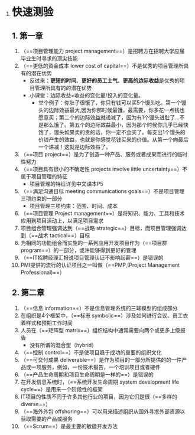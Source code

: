 1. # 快速测验

   ## 1. 第一章

   1. （==项目管理能力 project management==）是招聘方在招聘大学应届毕业生时寻求的顶尖技能
   2. （==更低的资金成本 lower cost of capital==）不是优秀的项目管理所具有的潜在优势
      * 反过来：**更短的时间**、**更好的员工士气**、**更高的边际收益**是优秀的项目管理所具有的的潜在优势
      * 小课堂：边际收益=收益的变化量/投入的变化量。
        * 举个例子：你肚子很饿了，你只有钱可以买5个馒头吃。第一个馒头的边际效益最大,因为你那时候最饿，最需要，你多花一点钱也愿意买；第二个的边际效益就递减了，因为有1个馒头进肚了...不是那么饿了。第五个的边际效益最小，因为那个时候你几乎已经快饱了，馒头如果卖的贵的话，你一定不会买了。每支出1个馒头的价钱产生的效益，也就是你感觉花钱买来的价值。从第一个向最后一个递减！这就是边际效益了。
   3. （==项目 project==）是为了创造一种产品、服务或者成果而进行的临时性努力
   4. （==项目具有很小的不确定性 projects involve little uncertainty==）不属于项目管理的特征
      * 项目管理的特征详见中文课本P5
   5. （==满足沟通目标 meeting communications goals==）不是项目管理三项约束的一部分
      * 项目管理三项约束：范围、时间、成本
   6. （==项目管理 Project management==）是将知识、能力、工具和技术应用到项目活动上，以满足项目需求
   7. 项目组合管理强调达到（==战略 strategic==）目标，而项目管理强调达到（==战术 tactical==）目标
   8. 为相同的功能组合而实施的一系列应用开发项目作为（==项目群 program==）的一部分，或许能够得到更好的管理
   9. （==IT招聘经理汇报说项目管理认证不影响起薪==）是错误的
   10. PMI提供的流行的认证项目之一叫做（==PMP,(Project Management Professional)==）

   

   ## 2. 第二章

   1. （==信息 information==）不是信息管理系统的三球模型的组成部分
   2. 在组织是4个框架中，（==标志 symbolic==）涉及如何进行会议、员工衣着样式和预期工作时间
   3. 人员在（==矩阵型 matrix==）组织结构中通常需要向两个或更多上级报告
      * 没有所谓的混合型（hybrid）
   4. （==控制 control==）不是使项目趋于成功的重要的组织文化
   5. （==可交付成果 deliverable==）是作为项目的一部分所提供的的一件产品或一项服务，例如，一份技术报告，一个培训项目或者硬件
   6. （==产品生命周期和项目生命周期是一样的==）是错误的
   7. 在开发信息系统时，（==系统开发生命周期 system development life cycle==）是用来一个阶段性的框架
   8. IT项目的性质不同于许多其他行业的项目，因为它们是很（==多样的 diverse==）
   9. （==海外外包 offshoring==）可以用来描述组织从国外寻求外部资源以获取需要的产品或服务
   10. （==Scrum==）是最主要的敏捷开发方法